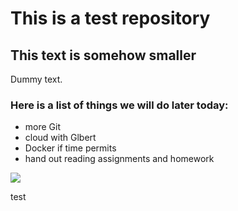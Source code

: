 # This is a test repository

## This text is somehow smaller

Dummy text.

### Here is a list of things we will do later today:
* more Git
* cloud with Glbert
* Docker if time permits
* hand out reading assignments and homework

![](https://raw.githubusercontent.com/hellojoechip/NUS-test-20210111/main/lavo2.png)

test